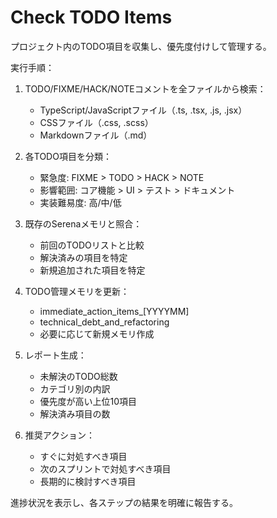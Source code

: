 # Check TODO Items

プロジェクト内のTODO項目を収集し、優先度付けして管理する。

実行手順：

1. TODO/FIXME/HACK/NOTEコメントを全ファイルから検索：
   - TypeScript/JavaScriptファイル（.ts, .tsx, .js, .jsx）
   - CSSファイル（.css, .scss）
   - Markdownファイル（.md）

2. 各TODO項目を分類：
   - 緊急度: FIXME > TODO > HACK > NOTE
   - 影響範囲: コア機能 > UI > テスト > ドキュメント
   - 実装難易度: 高/中/低

3. 既存のSerenaメモリと照合：
   - 前回のTODOリストと比較
   - 解決済みの項目を特定
   - 新規追加された項目を特定

4. TODO管理メモリを更新：
   - immediate_action_items_[YYYYMM]
   - technical_debt_and_refactoring
   - 必要に応じて新規メモリ作成

5. レポート生成：
   - 未解決のTODO総数
   - カテゴリ別の内訳
   - 優先度が高い上位10項目
   - 解決済み項目の数

6. 推奨アクション：
   - すぐに対処すべき項目
   - 次のスプリントで対処すべき項目
   - 長期的に検討すべき項目

進捗状況を表示し、各ステップの結果を明確に報告する。